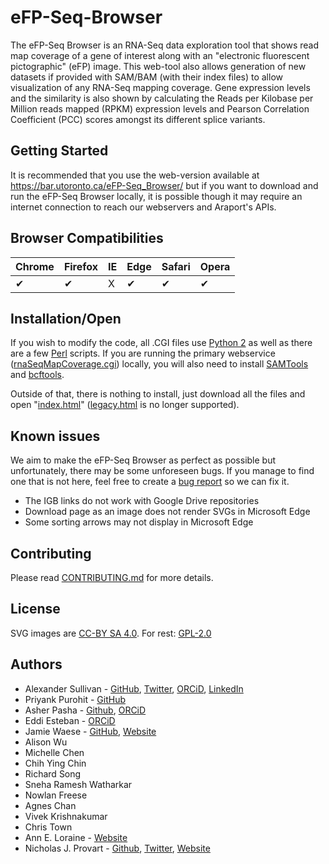 # eFP-Seq-Browser

The eFP-Seq Browser is an RNA-Seq data exploration tool that shows read map coverage of a gene of interest along with an "electronic fluorescent pictographic" (eFP) image. This web-tool also allows generation of new datasets if provided with SAM/BAM (with their index files) to allow visualization of any RNA-Seq mapping coverage. Gene expression levels and the similarity is also shown by calculating the Reads per Kilobase per Million reads mapped (RPKM) expression levels and Pearson Correlation Coefficient (PCC) scores amongst its different splice variants.

## Getting Started

It is recommended that you use the web-version available at https://bar.utoronto.ca/eFP-Seq_Browser/ but if you want to download and run the eFP-Seq Browser locally, it is possible though it may require an internet connection to reach our webservers and Araport's APIs. 

## Browser Compatibilities 

Chrome | Firefox | IE | Edge | Safari | Opera
--- | --- | --- | --- | --- | --- |
✔ |  ✔ | X |  ✔ | ✔ |  ✔ |

## Installation/Open

If you wish to modify the code, all .CGI files use [Python 2](https://www.python.org) as well as there are a few [Perl](https://www.perl.org/) scripts. If you are running the primary webservice ([rnaSeqMapCoverage.cgi](cgi-bin/rnaSeqMapCoverage.cgi)) locally, you will also need to install [SAMTools](https://github.com/samtools/samtools) and [bcftools](https://samtools.github.io/bcftools/bcftools.html).

Outside of that, there is nothing to install, just download all the files and open "[index.html](index.html)" ([legacy.html](legacy.html) is no longer supported).

## Known issues

We aim to make the eFP-Seq Browser as perfect as possible but unfortunately, there may be some unforeseen bugs. If you manage to find one that is not here, feel free to create a [bug report](https://github.com/ASully/eFP-Seq-Browser/issues/new?template=bug_report.md) so we can fix it.
* The IGB links do not work with Google Drive repositories 
* Download page as an image does not render SVGs in Microsoft Edge
* Some sorting arrows may not display in Microsoft Edge

## Contributing

Please read [CONTRIBUTING.md](CONTRIBUTING.md) for more details.

## License

SVG images are [CC-BY SA 4.0](https://creativecommons.org/licenses/by-sa/4.0/).
For rest: [GPL-2.0](LICENSE.md)

## Authors

* Alexander Sullivan - [GitHub](https://github.com/ASully), [Twitter](https://twitter.com/alexjsully), [ORCiD](https://orcid.org/0000-0002-4463-4473), [LinkedIn](https://www.linkedin.com/in/alexanderjsullivan/)
* Priyank Purohit - [GitHub](https://github.com/priyank-purohit)
* Asher Pasha - [Github](https://github.com/asherpasha), [ORCiD](https://orcid.org/0000-0002-9315-0520)
* Eddi Esteban - [ORCiD](https://orcid.org/0000-0001-9016-9202)
* Jamie Waese - [GitHub](https://github.com/jamiewaese), [Website](http://www.waese.com/#)
* Alison Wu
* Michelle Chen
* Chih Ying Chin
* Richard Song
* Sneha Ramesh Watharkar
* Nowlan Freese
* Agnes Chan
* Vivek Krishnakumar
* Chris Town
* Ann E. Loraine - [Website](http://lorainelab.org/)
* Nicholas J. Provart - [Github](https://github.com/BioAnalyticResource), [Twitter](https://twitter.com/BAR_PlantBio), [Website](https://bar.utoronto.ca)